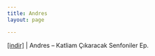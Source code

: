 ```yaml
---
title: Andres
layout: page

---
```

<a href="https://cloud.mail.ru/public/0b2228162d4d/Andres%20-%20Katliam%20%C3%87%C4%B1karacak%20Senfoniler%20E.P" target="_blank">[indir]</a> | Andres &#8211; Katliam Çıkaracak Senfoniler Ep.